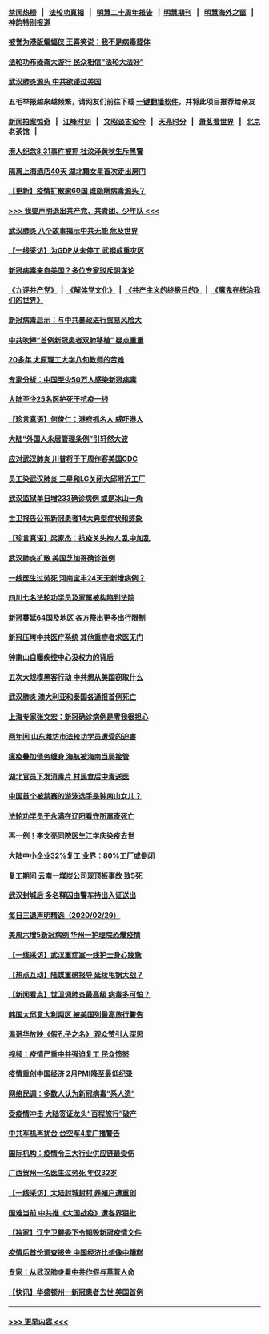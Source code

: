 #### [禁闻热榜](热点新闻.md?=0)  &nbsp;&nbsp;|&nbsp;&nbsp; [法轮功真相](https://github.com/gfw-breaker/truth/blob/master/README.md?=0) &nbsp;&nbsp;|&nbsp;&nbsp; [明慧二十周年报告](https://github.com/gfw-breaker/mh-reports/blob/master/README.md?=0) &nbsp;&nbsp;|&nbsp;&nbsp;[明慧期刊](https://github.com/gfw-breaker/mh-qikan) &nbsp;&nbsp;|&nbsp;&nbsp; [明慧海外之窗](https://github.com/gfw-breaker/mh-news/blob/master/README.md?=0) &nbsp;&nbsp;|&nbsp;&nbsp; [神韵特别报道](https://github.com/gfw-breaker/mh-news/blob/master/shenyun.md?=0)
#### [被誉为港版蝙蝠侠 王喜笑说：我不是病毒载体](../pages/nsc413/n11907724.md?t=03021102) 
#### [法轮功布碌崙大游行 民众相信“法轮大法好”](../pages/nsc413/n11907645.md?t=03021102) 
#### [武汉肺炎源头 中共欲诿过美国](../pages/nsc413/n11907665.md?t=03021102) 
#### 五毛举报越来越频繁，请网友们前往下载 [一键翻墙软件](https://github.com/gfw-breaker/ssr-accounts)，并将此项目推荐给亲友
#### [新闻拍案惊奇](https://github.com/gfw-breaker/banned-news/blob/master/pages/link4.md) &nbsp;&nbsp;|&nbsp;&nbsp; [江峰时刻](https://github.com/gfw-breaker/banned-news/blob/master/pages/link4.md) &nbsp;&nbsp;|&nbsp;&nbsp; [文昭谈古论今](https://github.com/gfw-breaker/banned-news/blob/master/pages/link4.md) &nbsp;&nbsp;|&nbsp;&nbsp; [天亮时分](https://github.com/gfw-breaker/banned-news/blob/master/pages/link4.md) &nbsp;&nbsp;|&nbsp;&nbsp; [萧茗看世界](https://github.com/gfw-breaker/banned-news/blob/master/pages/link4.md) &nbsp;&nbsp;|&nbsp;&nbsp; [北京老茶馆](https://github.com/gfw-breaker/banned-news/blob/master/pages/link4.md) &nbsp;&nbsp;|&nbsp;&nbsp; 
#### [港人纪念8.31事件被抓 杜汶泽黄秋生斥黑警](../pages/nsc413/n11907574.md?t=03021102) 
#### [隔离上海酒店40天 湖北籍女星首次走出房门](../pages/nsc413/n11907453.md?t=03021102) 
#### [【更新】疫情扩散逾60国 谁隐瞒病毒源头？](../pages/nsc413/n11890652.md?t=03021102) 
#### [>>> 我要声明退出共产党、共青团、少年队 <<<](https://github.com/begood0513/goodnews/blob/master/quit/letter.md) 
#### [武汉肺炎 八个故事揭示中共无能 危及世界](../pages/nsc413/n11888055.md?t=03021102) 
#### [【一线采访】为GDP从未停工 武钢成重灾区](../pages/nsc413/n11907787.md?t=03021102) 
#### [新冠病毒来自美国？多位专家驳斥阴谋论](../pages/nsc413/n11907805.md?t=03021102) 
#### [《九评共产党》](https://github.com/begood0513/9ping.md/blob/master/README.md) &nbsp;|&nbsp; [《解体党文化》](../../../../jtdwh.md/blob/master/README.md)  &nbsp;|&nbsp; [《共产主义的终极目的》](../../../../gczydzjmd.md/blob/master/README.md) &nbsp;|&nbsp; [《魔鬼在统治我们的世界》](../../../../mgztzwmdsj.md/blob/master/README.md) 
#### [新冠病毒启示：与中共暴政进行贸易风险大](../pages/nsc413/n11907718.md?t=03021102) 
#### [中共吹捧“首例新冠患者双肺移植” 疑点重重](../pages/nsc413/n11907615.md?t=03021102) 
#### [20多年 太原理工大学八旬教师的苦难](../pages/nsc413/n11907003.md?t=03021102) 
#### [专家分析：中国至少50万人感染新冠病毒](../pages/nsc413/n11907619.md?t=03021102) 
#### [大陆至少25名医护死于抗疫一线](../pages/nsc413/n11907479.md?t=03021102) 
#### [【珍言真语】何俊仁：港府抓名人 威吓港人](../pages/nsc413/n11907561.md?t=03021102) 
#### [大陆“外国人永居管理条例”引轩然大波](../pages/nsc413/n11907540.md?t=03021102) 
#### [应对武汉肺炎 川普将于下周作客美国CDC](../pages/nsc413/n11907493.md?t=03021102) 
#### [员工染武汉肺炎 三星和LG关闭大邱附近工厂](../pages/nsc413/n11907471.md?t=03021102) 
#### [武汉监狱单日增233确诊病例 或是冰山一角](../pages/nsc413/n11907360.md?t=03021102) 
#### [世卫报告公布新冠患者14大典型症状和迹象](../pages/nsc413/n11907472.md?t=03021102) 
#### [【珍言真语】梁家杰：抗疫关头拘人 乱中加乱](../pages/nsc413/n11907444.md?t=03021102) 
#### [武汉肺炎扩散 美国芝加哥确诊首例](../pages/nsc413/n11907347.md?t=03021102) 
#### [一线医生过劳死 河南宝丰24天无新增病例？](../pages/nsc413/n11907430.md?t=03021102) 
#### [四川七名法轮功学员及家属被构陷到法院](../pages/nsc413/n11907214.md?t=03021102) 
#### [新冠蔓延64国及地区 各方祭出更多出行限制](../pages/nsc413/n11907227.md?t=03021102) 
#### [新冠压垮中共医疗系统 其他重症者求医无门](../pages/nsc413/n11905283.md?t=03021102) 
#### [钟南山自曝疾控中心没权力的背后](../pages/nsc413/n11903401.md?t=03021102) 
#### [五次大规模黑客行动 中共想从美国窃取什么](../pages/nsc413/n11899124.md?t=03021102) 
#### [武汉肺炎 澳大利亚和泰国各通报首例死亡](../pages/nsc413/n11906995.md?t=03021102) 
#### [上海专家张文宏：新冠确诊病例是零我很担心](../pages/nsc413/n11906935.md?t=03021102) 
#### [两年间 山东潍坊市法轮功学员遭受的迫害](../pages/nsc413/n11902878.md?t=03021102) 
#### [瘟疫叠加债务缠身 海航被海南当局接管](../pages/nsc413/n11906466.md?t=03021102) 
#### [湖北官员下发消毒片 村民食后中毒送医](../pages/nsc413/n11906520.md?t=03021102) 
#### [中国首个被禁赛的游泳选手是钟南山女儿？](../pages/nsc413/n11906532.md?t=03021102) 
#### [法轮功学员于永满在辽阳看守所离奇死亡](../pages/nsc413/n11906047.md?t=03021102) 
#### [再一例！李文亮同院医生江学庆染疫去世](../pages/nsc413/n11906396.md?t=03021102) 
#### [大陆中小企业32%复工 业界：80%工厂或倒闭](../pages/nsc413/n11906257.md?t=03021102) 
#### [复工期间 云南一煤炭公司现顶板事故 致5死](../pages/nsc413/n11903190.md?t=03021102) 
#### [武汉封城后 多名释囚由警车持出入证送出](../pages/nsc413/n11906273.md?t=03021102) 
#### [每日三退声明精选（2020/02/29）](../pages/nsc413/n11906228.md?t=03021102) 
#### [美周六增5新冠病例 华州一护理院恐爆疫情](../pages/nsc413/n11905823.md?t=03021102) 
#### [【一线采访】武汉重症室一线护士身心疲惫](../pages/nsc413/n11906089.md?t=03021102) 
#### [【热点互动】陆媒重磅报导 延续甩锅大战？](../pages/nsc413/n11905973.md?t=03021102) 
#### [【新闻看点】世卫调肺炎最高级 病毒多可怕？](../pages/nsc413/n11905498.md?t=03021102) 
#### [韩国大邱意大利两区 被美国列最高旅行警告](../pages/nsc413/n11905944.md?t=03021102) 
#### [温哥华放映《假孔子之名》 观众赞引人深思](../pages/nsc413/n11903970.md?t=03021102) 
#### [视频：疫情严重中共强迫复工 民众愤怒](../pages/nsc413/n11905794.md?t=03021102) 
#### [疫情重创中国经济 2月PMI降至最低纪录](../pages/nsc413/n11905093.md?t=03021102) 
#### [网络民调：多数人认为新冠病毒“系人造”](../pages/nsc413/n11905778.md?t=03021102) 
#### [受疫情冲击 大陆签证龙头“百程旅行”破产](../pages/nsc413/n11905777.md?t=03021102) 
#### [中共军机再扰台 台空军4度广播警告](../pages/nsc413/n11905748.md?t=03021102) 
#### [国际机构：疫情令三大行业供应链最受伤](../pages/nsc413/n11905694.md?t=03021102) 
#### [广西贺州一名医生过劳死 年仅32岁](../pages/nsc413/n11905670.md?t=03021102) 
#### [【一线采访】大陆封城封村 养殖户遭重创](../pages/nsc413/n11905654.md?t=03021102) 
#### [国难当前 中共推《大国战疫》遭各界狠批](../pages/nsc413/n11905559.md?t=03021102) 
#### [【独家】辽宁卫健委下令销毁新冠疫情文件](../pages/nsc413/n11901418.md?t=03021102) 
#### [疫情后首份调查报告 中国经济比想像中糟糕](../pages/nsc413/n11905617.md?t=03021102) 
#### [专家：从武汉肺炎看中共作假与草菅人命](../pages/nsc413/n11905139.md?t=03021102) 
#### [【快讯】华盛顿州一新冠患者去世 美国首例](../pages/nsc413/n11905571.md?t=03021102) 

----
#### [ >>> 更早内容 <<< ](../indexes/nsc413-earlier.md)
